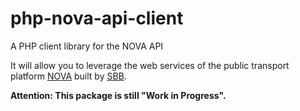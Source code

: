 # php-nova-api-client
A PHP client library for the NOVA API

It will allow you to leverage the web services of the public transport platform [NOVA](https://www.allianceswisspass.ch/de/die-branche/Netzweite-OeV-Anbindung-NOVA) built by [SBB](https://www.sbb.ch).

**Attention: This package is still "Work in Progress".**
